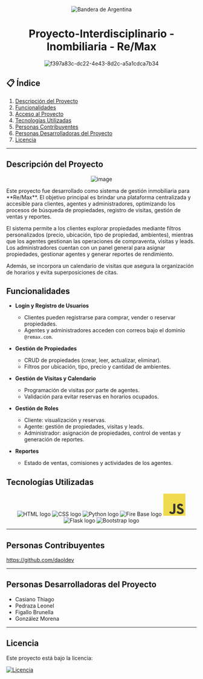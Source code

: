 <p align="center">
  <img src="https://upload.wikimedia.org/wikipedia/commons/1/1a/Flag_of_Argentina.svg" width="50" alt="Bandera de Argentina"/>
</p>

<h1 align="center"> Proyecto-Interdisciplinario - Inombiliaria - Re/Max </h1>

<p align = center>
<img width="512" height="512" alt="f397a83c-dc22-4e43-8d2c-a5a1cdca7b34" src="https://github.com/user-attachments/assets/86a3bf06-6ddf-4ad0-b64b-dc6e56f118fd" />
</p>


  
## 📋 Índice
1. [Descripción del Proyecto](#descripción-del-proyecto)  
2. [Funcionalidades](#funcionalidades)  
3. [Acceso al Proyecto](#acceso-al-proyecto)  
4. [Tecnologías Utilizadas](#tecnologías-utilizadas)  
5. [Personas Contribuyentes](#personas-contribuyentes)  
6. [Personas Desarrolladoras del Proyecto](#personas-desarrolladoras-del-proyecto)  
7. [Licencia](#licencia)
---

## Descripción del Proyecto

<p align = center>
<img width="912" height="512" alt="image" src="https://github.com/user-attachments/assets/dcc8ce01-4b61-4fd5-b98c-8778d8090dc3](https://sdmntprwestus.oaiusercontent.com/files/00000000-749c-6230-9786-b7bd0790455f/raw?se=2025-10-03T18%3A48%3A40Z&sp=r&sv=2024-08-04&sr=b&scid=218fb5ba-8f2b-53c6-adee-eb876220385f&skoid=ea1de0bc-0467-43d6-873a-9a5cf0a9f835&sktid=a48cca56-e6da-484e-a814-9c849652bcb3&skt=2025-10-03T17%3A16%3A36Z&ske=2025-10-04T17%3A16%3A36Z&sks=b&skv=2024-08-04&sig=DNdejDkmaYUmgWeBD4srmZUwuQ81DDPxXq/n1qI6VpE%3D)" />
</p>
<p> Este proyecto fue desarrollado como sistema de gestión inmobiliaria para **Re/Max**.  
El objetivo principal es brindar una plataforma centralizada y accesible para clientes, agentes y administradores, optimizando los procesos de búsqueda de propiedades, registro de visitas, gestión de ventas y reportes.  

El sistema permite a los clientes explorar propiedades mediante filtros personalizados (precio, ubicación, tipo de propiedad, ambientes), mientras que los agentes gestionan las operaciones de compraventa, visitas y leads. Los administradores cuentan con un panel general para asignar propiedades, gestionar agentes y generar reportes de rendimiento.  

Además, se incorpora un calendario de visitas que asegura la organización de horarios y evita superposiciones de citas.  
 </p>

## Funcionalidades


- **Login y Registro de Usuarios**  
  - Clientes pueden registrarse para comprar, vender o reservar propiedades.  
  - Agentes y administradores acceden con correos bajo el dominio `@remax.com`.  

- **Gestión de Propiedades**  
  - CRUD de propiedades (crear, leer, actualizar, eliminar).  
  - Filtros por ubicación, tipo, precio y cantidad de ambientes.  

- **Gestión de Visitas y Calendario**  
  - Programación de visitas por parte de agentes.  
  - Validación para evitar reservas en horarios ocupados.  

- **Gestión de Roles**  
  - Cliente: visualización y reservas.  
  - Agente: gestión de propiedades, visitas y leads.  
  - Administrador: asignación de propiedades, control de ventas y generación de reportes.  

- **Reportes**  
  - Estado de ventas, comisiones y actividades de los agentes.  



## Tecnologías Utilizadas

<p align="center">
  <img src="https://cdn.jsdelivr.net/gh/devicons/devicon/icons/html5/html5-original.svg" width="60" alt="HTML logo"/>
  <img src="https://cdn.jsdelivr.net/gh/devicons/devicon/icons/css3/css3-original.svg" width="60" alt="CSS logo"/>
  <img src="https://cdn.jsdelivr.net/gh/devicons/devicon/icons/python/python-original.svg" width="60" alt="Python logo"/>
  <img src="https://firebase.google.com/downloads/brand-guidelines/PNG/logo-vertical.png" width="45" alt="Fire Base logo"/>
  <img src="https://raw.githubusercontent.com/devicons/devicon/master/icons/javascript/javascript-original.svg" width="60" alt="JS logo"/>
  <img src="https://img.shields.io/badge/Flask-000000?style=for-the-badge&logo=flask&logoColor=white" width="100" alt="Flask logo"/>
  <img src="https://img.shields.io/badge/Bootstrap-563d7c?style=for-the-badge&logo=bootstrap&logoColor=white" width="100" alt="Bootstrap logo"/>
  
  

</p>

---

## Personas Contribuyentes  


https://github.com/daoldev

---

## Personas Desarrolladoras del Proyecto

- Casiano Thiago 
- Pedraza Leonel 
- Figallo Brunella
- González Morena

---



## Licencia

Este proyecto está bajo la licencia:

[![Licencia](https://img.shields.io/badge/Licencia-Apache%202.0-blue.svg)](LICENSE)



